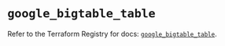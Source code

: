 # `google_bigtable_table`

Refer to the Terraform Registry for docs: [`google_bigtable_table`](https://registry.terraform.io/providers/hashicorp/google/6.12.0/docs/resources/bigtable_table).
